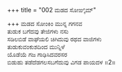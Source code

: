 +++
title = "002 ಮಡದ ಸೋಙ್ಕಿಮ್"

+++
ಮಡದ ಸೋಂಕಿಂ ಮುನ್ನ ಗಗನವ  
ತುಡುಕ ಬಗೆದವು ತೇಜಿಗಳು ನಸು  
ಸಡಿಲಬಿಡೆ ವಾಘೆಯಲಿ ಚಿಗಿದುವು ರಥದ ವಾಜಿಗಳು  
ತುಡುಕುವಂಕುಶದಿಂದ ಮುನ್ನಿಳೆ  
ಯೊಡೆಯೆ ಗಜ ಗಾಢಿಸಿದವರಸರ  
ಬಿಡುಹು ತಡೆದೆಡಗಲಸಬಗೆದುವು ವಿಗಡ ಪಾಯದಳ     ॥2॥